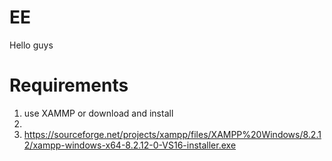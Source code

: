 # EE
Hello guys 
# Requirements 
1. use XAMMP or download and install
2.
3. https://sourceforge.net/projects/xampp/files/XAMPP%20Windows/8.2.12/xampp-windows-x64-8.2.12-0-VS16-installer.exe
